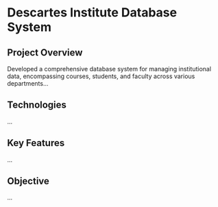 # Descartes Institute Database System

## Project Overview
Developed a comprehensive database system for managing institutional data, encompassing courses, students, and faculty across various departments...

## Technologies
... 

## Key Features
... 

## Objective
...
